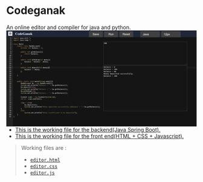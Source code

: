 # Codeganak
An online editor and compiler for java and python.
<br>
<img src="codeganak.png"
     alt="Markdown Monster icon"
     style="float: left; margin-right: 10px;" />
* <a href="https://github.com/ayushhurdey/Codeganak/tree/main/codeganak/src/main/java/com/ayushhurdey/codeganak">This is the working file for the backend(Java Spring Boot).</a>   
* <a href="https://github.com/ayushhurdey/Codeganak/tree/main/ace-builds-master">This is the working file for the front end(HTML + CSS + Javascript).</a></br>
> Working files are :          
>    * [`editor.html`](ace-builds-master/editor.html)</br>
>    * [`editor.css`](ace-builds-master/editor.css)</br>
>    * [`editor.js`](ace-builds-master/editor.js>)</br>
